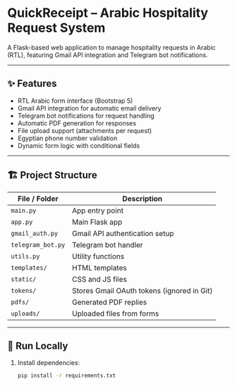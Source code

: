 # QuickReceipt – Arabic Hospitality Request System

A Flask-based web application to manage hospitality requests in Arabic (RTL), featuring Gmail API integration and Telegram bot notifications.

---

## ✨ Features

- RTL Arabic form interface (Bootstrap 5)
- Gmail API integration for automatic email delivery
- Telegram bot notifications for request handling
- Automatic PDF generation for responses
- File upload support (attachments per request)
- Egyptian phone number validation
- Dynamic form logic with conditional fields

---

## 🏗️ Project Structure

| File / Folder        | Description |
|----------------------|-------------|
| `main.py`            | App entry point |
| `app.py`             | Main Flask app |
| `gmail_auth.py`      | Gmail API authentication setup |
| `telegram_bot.py`    | Telegram bot handler |
| `utils.py`           | Utility functions |
| `templates/`         | HTML templates |
| `static/`            | CSS and JS files |
| `tokens/`            | Stores Gmail OAuth tokens (ignored in Git) |
| `pdfs/`              | Generated PDF replies |
| `uploads/`           | Uploaded files from forms |

---

## 🧪 Run Locally

1. Install dependencies:
   ```bash
   pip install -r requirements.txt
